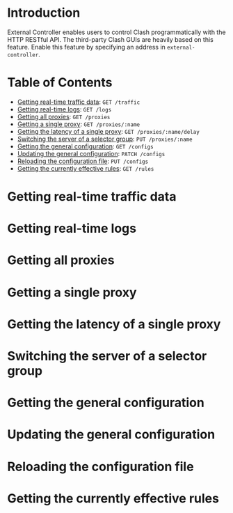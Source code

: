 # Introduction
External Controller enables users to control Clash programmatically with the HTTP RESTful API. The third-party Clash GUIs are heavily based on this feature. Enable this feature by specifying an address in `external-controller`.

# Table of Contents
* [Getting real-time traffic data](getting-real-time-traffic-data): `GET /traffic`
* [Getting real-time logs](getting-real-time-logs): `GET /logs`
* [Getting all proxies](getting-all-proxies): `GET /proxies`
* [Getting a single proxy](getting-a-single-proxy): `GET /proxies/:name`
* [Getting the latency of a single proxy](getting-the-latency-of-a-single-proxy): `GET /proxies/:name/delay`
* [Switching the server of a selector group](switching-the-server-of-a-selector-group): `PUT /proxies/:name`
* [Getting the general configuration](getting-the-general-configuration): `GET /configs`
* [Updating the general configuration](updating-the-general-configuration): `PATCH /configs`
* [Reloading the configuration file](reloading-the-configuration-file): `PUT /configs`
* [Getting the currently effective rules](getting-the-currently-effective-rules): `GET /rules`

# Getting real-time traffic data
# Getting real-time logs
# Getting all proxies
# Getting a single proxy
# Getting the latency of a single proxy
# Switching the server of a selector group
# Getting the general configuration
# Updating the general configuration
# Reloading the configuration file
# Getting the currently effective rules

